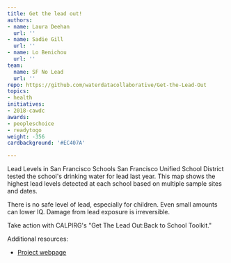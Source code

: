 ```yaml
---
title: Get the lead out!
authors:
- name: Laura Deehan
  url: ''
- name: Sadie Gill
  url: ''
- name: Lo Benichou
  url: ''
team:
  name: SF No Lead
  url: ''
repo: https://github.com/waterdatacollaborative/Get-the-Lead-Out
topics:
- health
initiatives:
- 2018-cawdc
awards:
- peopleschoice
- readytogo
weight: -356
cardbackground: '#EC407A'

---
```


Lead Levels in San Francisco Schools San Francisco Unified School District tested the school's drinking water for lead last year. This map shows the highest lead levels detected at each school based on multiple sample sites and dates.

There is no safe level of lead, especially for children. Even small amounts can lower IQ. Damage from lead exposure is irreversible. 

Take action with CALPIRG's "Get The Lead Out:Back to School Toolkit."

Additional resources:

- [Project webpage](https://lobenichou.github.io/waterChallenge/)

